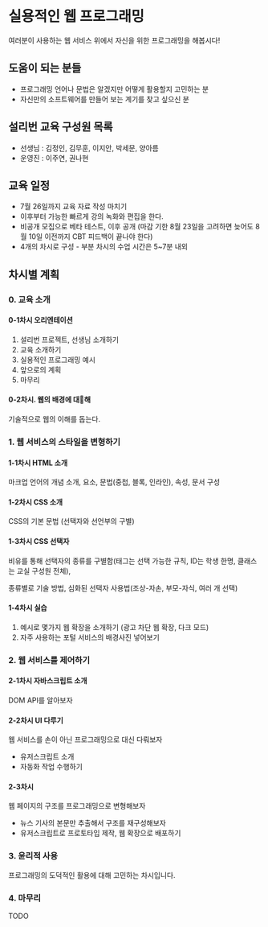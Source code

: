 # 실용적인 웹 프로그래밍

여러분이 사용하는 웹 서비스 위에서 자신을 위한 프로그래밍을 해봅시다!

## 도움이 되는 분들

- 프로그래밍 언어나 문법은 알겠지만 어떻게 활용할지 고민하는 분
- 자신만의 소프트웨어를 만들어 보는 계기를 찾고 싶으신 분

## 설리번 교육 구성원 목록

- 선생님 : 김정인, 김무훈, 이지안, 박세문, 양아름
- 운영진 : 이주연, 권나현

## 교육 일정

- 7월 26일까지 교육 자료 작성 마치기
- 이후부터 가능한 빠르게 강의 녹화와 편집을 한다.
- 비공개 모집으로 베타 테스트, 이후 공개 (마감 기한 8월 23일을 고려하면 늦어도 8월 10일 이전까지 CBT 피드백이 끝나야 한다)
- 4개의 차시로 구성 - 부분 차시의 수업 시간은 5~7분 내외

## 차시별 계획

### 0. 교육 소개

#### 0-1차시 오리엔테이션

1. 설리번 프로젝트, 선생님 소개하기
2. 교육 소개하기
3. 실용적인 프로그래밍 예시
4. 앞으로의 계획
5. 마무리

#### 0-2차시. 웹의 배경에 대해

기술적으로 웹의 이해를 돕는다.

### 1. 웹 서비스의 스타일을 변형하기

#### 1-1차시 HTML 소개

마크업 언어의 개념 소개, 요소, 문법(중첩, 블록, 인라인), 속성, 문서 구성

#### 1-2차시 CSS 소개

CSS의 기본 문법 (선택자와 선언부의 구별)

#### 1-3차시 CSS 선택자

비유를 통해 선택자의 종류를 구별함(태그는 선택 가능한 규칙, ID는 학생 한명, 클래스는 교실 구성원 전체),

종류별로 기술 방법, 심화된 선택자 사용법(조상-자손, 부모-자식, 여러 개 선택)

#### 1-4차시 실습

1. 예시로 몇가지 웹 확장을 소개하기 (광고 차단 웹 확장, 다크 모드)
2. 자주 사용하는 포털 서비스의 배경사진 넣어보기

### 2. 웹 서비스를 제어하기

#### 2-1차시 자바스크립트 소개

DOM API를 알아보자

#### 2-2차시 UI 다루기

웹 서비스를 손이 아닌 프로그래밍으로 대신 다뤄보자

- 유저스크립트 소개
- 자동화 작업 수행하기

#### 2-3차시

웹 페이지의 구조를 프로그래밍으로 변형해보자

- 뉴스 기사의 본문만 추출해서 구조를 재구성해보자
- 유저스크립트로 프로토타입 제작, 웹 확장으로 배포하기

### 3. 윤리적 사용

프로그래밍의 도덕적인 활용에 대해 고민하는 차시입니다.

### 4. 마무리

TODO
